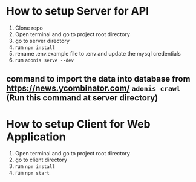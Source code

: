 # How to setup Server for API

1. Clone repo
2. Open terminal and go to project root directory
3. go to server directory
4. run `npm install`
5. rename .env.example file to .env and update the mysql credentials 
6. run `adonis serve --dev`

## command to import the data into database from https://news.ycombinator.com/ `adonis crawl` (Run this command at server directory)

# How to setup Client for Web Application

1. Open terminal and go to project root directory
2. go to client directory
3. run `npm install`
4. run `npm start`

